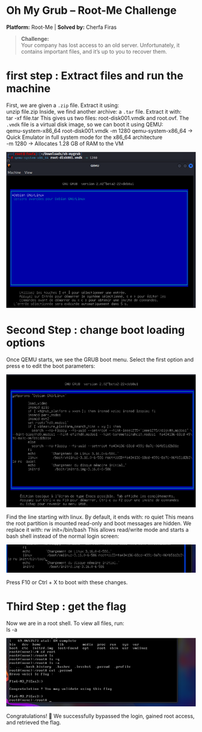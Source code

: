 # Oh My Grub – Root-Me Challenge  
**Platform:** Root-Me | **Solved by:** Cherfa Firas  

> **Challenge:**  
> Your company has lost access to an old server. Unfortunately, it contains important files, and it’s up to you to recover them.  

# first step : Extract files and run the machine 
First, we are given a `.zip` file. Extract it using:  
unzip file.zip 
Inside, we find another archive: a `.tar` file. Extract it with:  
tar -xf file.tar
This gives us two files: root-disk001.vmdk and root.ovf. The `.vmdk` file is a virtual disk image, so we can boot it using QEMU:  
qemu-system-x86_64 root-disk001.vmdk -m 1280
qemu-system-x86_64 → Quick Emulator in full system mode for the x86_64 architecture  
-m 1280 → Allocates 1.28 GB of RAM to the VM  
<p align="center"> <img src="./captures/bootingup.png" alt="GRUB starting menu" width="600"/> </p>  

# Second Step : change boot loading options 
Once QEMU starts, we see the GRUB boot menu. Select the first option and press e to edit the boot parameters:  
<p align="center"> <img src="./captures/changelines.png" alt="Editing boot parameters" width="600"/> </p>  
Find the line starting with linux. By default, it ends with:  
ro quiet
This means the root partition is mounted read-only and boot messages are hidden.  
We replace it with:  
rw init=/bin/bash
This allows read/write mode and starts a bash shell instead of the normal login screen:  
<p align="center"> <img src="./captures/changed.png" alt="Modified boot line" width="600"/> </p>  
Press F10 or Ctrl + X to boot with these changes.  

# Third Step : get the flag
Now we are in a root shell. To view all files, run:  
ls -a
<p align="center"> <img src="./captures/flag.png" alt="Flag found" width="600"/> </p>  
Congratulations! 🎉 We successfully bypassed the login, gained root access, and retrieved the flag.  
